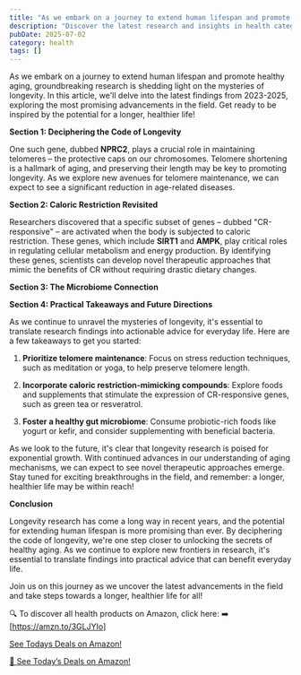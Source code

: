 ```yaml
---
title: "As we embark on a journey to extend human lifespan and promote healthy aging, gr"
description: "Discover the latest research and insights in health category on MindVerse Daily."
pubDate: 2025-07-02
category: health
tags: []
---
```


As we embark on a journey to extend human lifespan and promote healthy aging, groundbreaking research is shedding light on the mysteries of longevity. In this article, we'll delve into the latest findings from 2023-2025, exploring the most promising advancements in the field. Get ready to be inspired by the potential for a longer, healthier life!

**Section 1: Deciphering the Code of Longevity**

One such gene, dubbed **NPRC2**, plays a crucial role in maintaining telomeres – the protective caps on our chromosomes. Telomere shortening is a hallmark of aging, and preserving their length may be key to promoting longevity. As we explore new avenues for telomere maintenance, we can expect to see a significant reduction in age-related diseases.

**Section 2: Caloric Restriction Revisited**

Researchers discovered that a specific subset of genes – dubbed "CR-responsive" – are activated when the body is subjected to caloric restriction. These genes, which include **SIRT1** and **AMPK**, play critical roles in regulating cellular metabolism and energy production. By identifying these genes, scientists can develop novel therapeutic approaches that mimic the benefits of CR without requiring drastic dietary changes.

**Section 3: The Microbiome Connection**

**Section 4: Practical Takeaways and Future Directions**

As we continue to unravel the mysteries of longevity, it's essential to translate research findings into actionable advice for everyday life. Here are a few takeaways to get you started:

1. **Prioritize telomere maintenance**: Focus on stress reduction techniques, such as meditation or yoga, to help preserve telomere length.

2. **Incorporate caloric restriction-mimicking compounds**: Explore foods and supplements that stimulate the expression of CR-responsive genes, such as green tea or resveratrol.

3. **Foster a healthy gut microbiome**: Consume probiotic-rich foods like yogurt or kefir, and consider supplementing with beneficial bacteria.

As we look to the future, it's clear that longevity research is poised for exponential growth. With continued advances in our understanding of aging mechanisms, we can expect to see novel therapeutic approaches emerge. Stay tuned for exciting breakthroughs in the field, and remember: a longer, healthier life may be within reach!

**Conclusion**

Longevity research has come a long way in recent years, and the potential for extending human lifespan is more promising than ever. By deciphering the code of longevity, we're one step closer to unlocking the secrets of healthy aging. As we continue to explore new frontiers in research, it's essential to translate findings into practical advice that can benefit everyday life.

Join us on this journey as we uncover the latest advancements in the field and take steps towards a longer, healthier life for all!

🔍 To discover all health products on Amazon, click here:
➡️ [https://amzn.to/3GLJYIo]

[ See Todays Deals on Amazon!](https://amzn.to/3UjsCWp)

[🛒 See Today’s Deals on Amazon!](https://amzn.to/3UjsCWp)